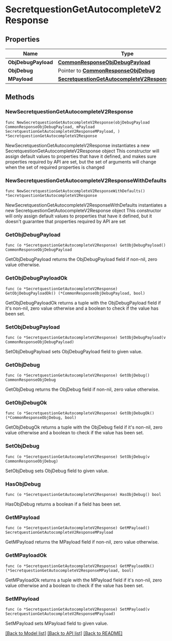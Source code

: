 # SecretquestionGetAutocompleteV2Response

## Properties

Name | Type | Description | Notes
------------ | ------------- | ------------- | -------------
**ObjDebugPayload** | [**CommonResponseObjDebugPayload**](CommonResponseObjDebugPayload.md) |  | 
**ObjDebug** | Pointer to [**CommonResponseObjDebug**](CommonResponseObjDebug.md) |  | [optional] 
**MPayload** | [**SecretquestionGetAutocompleteV2ResponseMPayload**](SecretquestionGetAutocompleteV2ResponseMPayload.md) |  | 

## Methods

### NewSecretquestionGetAutocompleteV2Response

`func NewSecretquestionGetAutocompleteV2Response(objDebugPayload CommonResponseObjDebugPayload, mPayload SecretquestionGetAutocompleteV2ResponseMPayload, ) *SecretquestionGetAutocompleteV2Response`

NewSecretquestionGetAutocompleteV2Response instantiates a new SecretquestionGetAutocompleteV2Response object
This constructor will assign default values to properties that have it defined,
and makes sure properties required by API are set, but the set of arguments
will change when the set of required properties is changed

### NewSecretquestionGetAutocompleteV2ResponseWithDefaults

`func NewSecretquestionGetAutocompleteV2ResponseWithDefaults() *SecretquestionGetAutocompleteV2Response`

NewSecretquestionGetAutocompleteV2ResponseWithDefaults instantiates a new SecretquestionGetAutocompleteV2Response object
This constructor will only assign default values to properties that have it defined,
but it doesn't guarantee that properties required by API are set

### GetObjDebugPayload

`func (o *SecretquestionGetAutocompleteV2Response) GetObjDebugPayload() CommonResponseObjDebugPayload`

GetObjDebugPayload returns the ObjDebugPayload field if non-nil, zero value otherwise.

### GetObjDebugPayloadOk

`func (o *SecretquestionGetAutocompleteV2Response) GetObjDebugPayloadOk() (*CommonResponseObjDebugPayload, bool)`

GetObjDebugPayloadOk returns a tuple with the ObjDebugPayload field if it's non-nil, zero value otherwise
and a boolean to check if the value has been set.

### SetObjDebugPayload

`func (o *SecretquestionGetAutocompleteV2Response) SetObjDebugPayload(v CommonResponseObjDebugPayload)`

SetObjDebugPayload sets ObjDebugPayload field to given value.


### GetObjDebug

`func (o *SecretquestionGetAutocompleteV2Response) GetObjDebug() CommonResponseObjDebug`

GetObjDebug returns the ObjDebug field if non-nil, zero value otherwise.

### GetObjDebugOk

`func (o *SecretquestionGetAutocompleteV2Response) GetObjDebugOk() (*CommonResponseObjDebug, bool)`

GetObjDebugOk returns a tuple with the ObjDebug field if it's non-nil, zero value otherwise
and a boolean to check if the value has been set.

### SetObjDebug

`func (o *SecretquestionGetAutocompleteV2Response) SetObjDebug(v CommonResponseObjDebug)`

SetObjDebug sets ObjDebug field to given value.

### HasObjDebug

`func (o *SecretquestionGetAutocompleteV2Response) HasObjDebug() bool`

HasObjDebug returns a boolean if a field has been set.

### GetMPayload

`func (o *SecretquestionGetAutocompleteV2Response) GetMPayload() SecretquestionGetAutocompleteV2ResponseMPayload`

GetMPayload returns the MPayload field if non-nil, zero value otherwise.

### GetMPayloadOk

`func (o *SecretquestionGetAutocompleteV2Response) GetMPayloadOk() (*SecretquestionGetAutocompleteV2ResponseMPayload, bool)`

GetMPayloadOk returns a tuple with the MPayload field if it's non-nil, zero value otherwise
and a boolean to check if the value has been set.

### SetMPayload

`func (o *SecretquestionGetAutocompleteV2Response) SetMPayload(v SecretquestionGetAutocompleteV2ResponseMPayload)`

SetMPayload sets MPayload field to given value.



[[Back to Model list]](../README.md#documentation-for-models) [[Back to API list]](../README.md#documentation-for-api-endpoints) [[Back to README]](../README.md)


